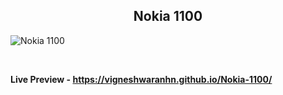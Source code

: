 <h2 align = "center">Nokia 1100</h2>

![Nokia 1100](https://user-images.githubusercontent.com/123430104/232313036-2a3e8b8a-942b-4201-9565-270a1f7ca380.png)

<br>

**Live Preview - https://vigneshwaranhn.github.io/Nokia-1100/**
